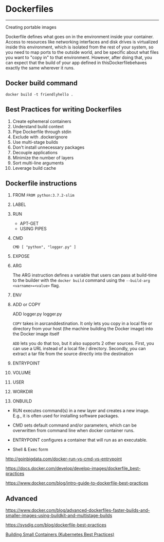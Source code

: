# Dockerfiles

---

Creating portable images

Dockerfile defines what goes on in the environment inside your container. Access to resources like networking interfaces and disk drives is virtualized inside this environment, which is isolated from the rest of your system, so you need to map ports to the outside world, and be specific about what files you want to "copy in" to that environment. However, after doing that, you can expect that the build of your app defined in thisDockerfilebehaves exactly the same wherever it runs.

## Docker build command

`docker build -t friendlyhello .`

## Best Practices for writing Dockerfiles

1. Create ephemeral containers
2. Understand build context
3. Pipe Dockerfile through stdin
4. Exclude with .dockerignore
5. Use multi-stage builds
6. Don't install unnecessary packages
7. Decouple applications
8. Minimize the number of layers
9. Sort multi-line arguments
10. Leverage build cache

## Dockerfile instructions

1. FROM
   `FROM python:3.7.2-slim`

2. LABEL
3. RUN

   - APT-GET
   - USING PIPES

4. CMD

   `CMD [ "python", "logger.py" ]`

5. EXPOSE
6. ARG

   The ARG instruction defines a variable that users can pass at build-time to the builder with the `docker build` command using the `--build-arg <varname>=<value>` flag.

7. ENV
8. ADD or COPY

   ADD logger.py logger.py

   `COPY` takes in asrcanddestination. It only lets you copy in a local file or directory from your host (the machine building the Docker image) into the Docker image itself

   `ADD` lets you do that too, but it also supports 2 other sources. First, you can use a URL instead of a local file / directory. Secondly, you can extract a tar file from the source directly into the destination

9. ENTRYPOINT
10. VOLUME
11. USER
12. WORKDIR
13. ONBUILD

- RUN executes command(s) in a new layer and creates a new image. E.g., it is often used for installing software packages.
- CMD sets default command and/or parameters, which can be overwritten from command line when docker container runs.
- ENTRYPOINT configures a container that will run as an executable.

- Shell & Exec form

<http://goinbigdata.com/docker-run-vs-cmd-vs-entrypoint>

<https://docs.docker.com/develop/develop-images/dockerfile_best-practices>

<https://www.docker.com/blog/intro-guide-to-dockerfile-best-practices>

## Advanced

<https://www.docker.com/blog/advanced-dockerfiles-faster-builds-and-smaller-images-using-buildkit-and-multistage-builds>

<https://sysdig.com/blog/dockerfile-best-practices>

[Building Small Containers (Kubernetes Best Practices)](https://www.youtube.com/watch?v=wGz_cbtCiEA)
